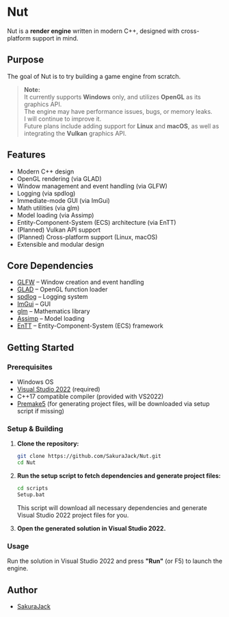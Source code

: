 # Nut

Nut is a **render engine** written in modern C++, designed with cross-platform support in mind.

## Purpose

The goal of Nut is to try building a game engine from scratch.

> **Note:**  
> It currently supports **Windows** only, and utilizes **OpenGL** as its graphics API.  
> The engine may have performance issues, bugs, or memory leaks.  
> I will continue to improve it.  
> Future plans include adding support for **Linux** and **macOS**, as well as integrating the **Vulkan** graphics API.

## Features

- Modern C++ design
- OpenGL rendering (via GLAD)
- Window management and event handling (via GLFW)
- Logging (via spdlog)
- Immediate-mode GUI (via ImGui)
- Math utilities (via glm)
- Model loading (via Assimp)
- Entity-Component-System (ECS) architecture (via EnTT)
- (Planned) Vulkan API support
- (Planned) Cross-platform support (Linux, macOS)
- Extensible and modular design

## Core Dependencies

- [GLFW](https://www.glfw.org/) – Window creation and event handling
- [GLAD](https://glad.dav1d.de/) – OpenGL function loader
- [spdlog](https://github.com/gabime/spdlog) – Logging system
- [ImGui](https://github.com/ocornut/imgui) – GUI
- [glm](https://github.com/g-truc/glm) – Mathematics library
- [Assimp](https://github.com/assimp/assimp) – Model loading
- [EnTT](https://github.com/skypjack/entt) – Entity-Component-System (ECS) framework

## Getting Started

### Prerequisites

- Windows OS
- [Visual Studio 2022](https://visualstudio.microsoft.com/vs/) (required)
- C++17 compatible compiler (provided with VS2022)
- [Premake5](https://premake.github.io/) (for generating project files, will be downloaded via setup script if missing)

### Setup & Building

1. **Clone the repository:**
    ```bash
    git clone https://github.com/SakuraJack/Nut.git
    cd Nut
    ```

2. **Run the setup script to fetch dependencies and generate project files:**
    ```bash
    cd scripts
    Setup.bat
    ```
    This script will download all necessary dependencies and generate Visual Studio 2022 project files for you.

3. **Open the generated solution in Visual Studio 2022.**

### Usage

Run the solution in Visual Studio 2022 and press **"Run"** (or F5) to launch the engine.

## Author

- [SakuraJack](https://github.com/SakuraJack)
